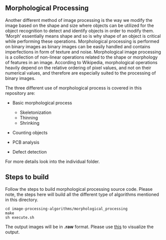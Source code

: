 ## Morphological Processing 

Another different method of image processing is the way we modify the image based on the shape and size where objects can be utilized for the object recognition to detect and identify objects in order to modify them. ‘Morph’ essentially means shape and so is why shape of an object is critical while performing these operations. Morphological processing is performed on binary images as binary images can be easily handled and contains imperfections in form of
texture and noise. Morphological image processing is a collection of non-linear operations related to the shape or morphology of features in an image. According to Wikipedia, morphological operations heavily depend on the relative ordering of pixel values, and not on their numerical values, and therefore are especially suited to the processing of binary images. 

The three different use of morphological process is covered in this repository are: 

- Basic morphological process 
    - Skeletonization
    - Thinning
    - Shrinking 

- Counting objects 
- PCB analysis 
- Defect detection


For more details look into the individual folder. 

## Steps to build 

Follow the steps to build morphological processing source code. Please note, the steps here will build all the different type of algorithms mentioned in this directory.


```
cd image-processing-algorithms/morphological_processing
make 
sh execute.sh 
```

The output images will be in **.raw** format. Please use [this](http://rawpixels.net/) to visualize the output. 